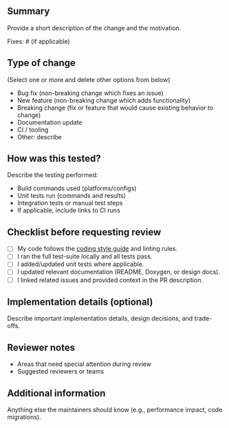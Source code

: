 ## Summary
Provide a short description of the change and the motivation.

Fixes: #<issue-number> (if applicable)

## Type of change
(Select one or more and delete other options from below)
- Bug fix (non-breaking change which fixes an issue)
- New feature (non-breaking change which adds functionality)
- Breaking change (fix or feature that would cause existing behavior to change)
- Documentation update
- CI / tooling
- Other: describe

## How was this tested?
Describe the testing performed:
- Build commands used (platforms/configs)
- Unit tests run (commands and results)
- Integration tests or manual test steps
- If applicable, include links to CI runs

## Checklist before requesting review
- [ ] My code follows the [coding style guide](https://github.com/zhao-shihan/MACESW/STYLE_GUIDE.md) and linting rules.
- [ ] I ran the full test-suite locally and all tests pass.
- [ ] I added/updated unit tests where applicable.
- [ ] I updated relevant documentation (README, Doxygen, or design docs).
- [ ] I linked related issues and provided context in the PR description.

## Implementation details (optional)
Describe important implementation details, design decisions, and trade-offs.

## Reviewer notes
- Areas that need special attention during review
- Suggested reviewers or teams

## Additional information
Anything else the maintainers should know (e.g., performance impact, code migrations).
